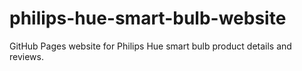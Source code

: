 # philips-hue-smart-bulb-website
GitHub Pages website for Philips Hue smart bulb product details and reviews.
